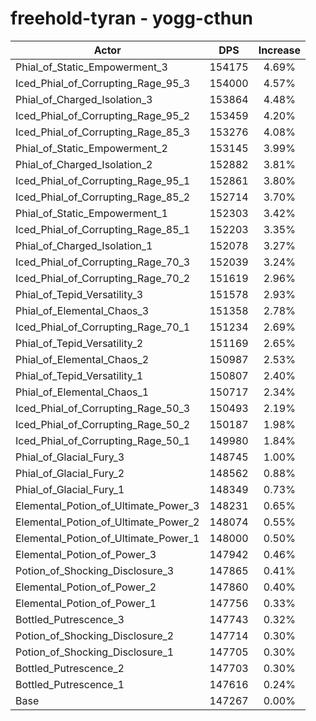 # freehold-tyran - yogg-cthun
| Actor | DPS | Increase |
|---|:---:|:---:|
|Phial_of_Static_Empowerment_3|154175|4.69%|
|Iced_Phial_of_Corrupting_Rage_95_3|154000|4.57%|
|Phial_of_Charged_Isolation_3|153864|4.48%|
|Iced_Phial_of_Corrupting_Rage_95_2|153459|4.20%|
|Iced_Phial_of_Corrupting_Rage_85_3|153276|4.08%|
|Phial_of_Static_Empowerment_2|153145|3.99%|
|Phial_of_Charged_Isolation_2|152882|3.81%|
|Iced_Phial_of_Corrupting_Rage_95_1|152861|3.80%|
|Iced_Phial_of_Corrupting_Rage_85_2|152714|3.70%|
|Phial_of_Static_Empowerment_1|152303|3.42%|
|Iced_Phial_of_Corrupting_Rage_85_1|152203|3.35%|
|Phial_of_Charged_Isolation_1|152078|3.27%|
|Iced_Phial_of_Corrupting_Rage_70_3|152039|3.24%|
|Iced_Phial_of_Corrupting_Rage_70_2|151619|2.96%|
|Phial_of_Tepid_Versatility_3|151578|2.93%|
|Phial_of_Elemental_Chaos_3|151358|2.78%|
|Iced_Phial_of_Corrupting_Rage_70_1|151234|2.69%|
|Phial_of_Tepid_Versatility_2|151169|2.65%|
|Phial_of_Elemental_Chaos_2|150987|2.53%|
|Phial_of_Tepid_Versatility_1|150807|2.40%|
|Phial_of_Elemental_Chaos_1|150717|2.34%|
|Iced_Phial_of_Corrupting_Rage_50_3|150493|2.19%|
|Iced_Phial_of_Corrupting_Rage_50_2|150187|1.98%|
|Iced_Phial_of_Corrupting_Rage_50_1|149980|1.84%|
|Phial_of_Glacial_Fury_3|148745|1.00%|
|Phial_of_Glacial_Fury_2|148562|0.88%|
|Phial_of_Glacial_Fury_1|148349|0.73%|
|Elemental_Potion_of_Ultimate_Power_3|148231|0.65%|
|Elemental_Potion_of_Ultimate_Power_2|148074|0.55%|
|Elemental_Potion_of_Ultimate_Power_1|148000|0.50%|
|Elemental_Potion_of_Power_3|147942|0.46%|
|Potion_of_Shocking_Disclosure_3|147865|0.41%|
|Elemental_Potion_of_Power_2|147860|0.40%|
|Elemental_Potion_of_Power_1|147756|0.33%|
|Bottled_Putrescence_3|147743|0.32%|
|Potion_of_Shocking_Disclosure_2|147714|0.30%|
|Potion_of_Shocking_Disclosure_1|147705|0.30%|
|Bottled_Putrescence_2|147703|0.30%|
|Bottled_Putrescence_1|147616|0.24%|
|Base|147267|0.00%|
